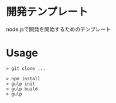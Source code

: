# 開発テンプレート
node.jsで開発を開始するためのテンプレート

# Usage

```
> git clone ...

> npm install
> gulp init
> gulp build
> gulp
```
